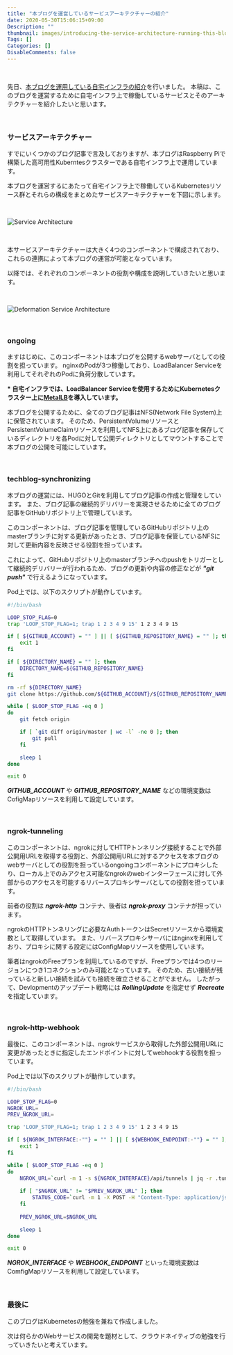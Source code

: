 ```yaml
---
title: "本ブログを運営しているサービスアーキテクチャーの紹介"
date: 2020-05-30T15:06:15+09:00
Description: ""
thumbnail: images/introducing-the-service-architecture-running-this-blog/service_architecture.jpg
Tags: []
Categories: []
DisableComments: false
---
```


&nbsp;

先日、[本ブログを運用している自宅インフラの紹介](http://techblog.on-going.jp/posts/introducing-the-architecture-of-raspberry-pi-kubernetes-cluster-named-makina-that-operates-this-blog/)を行いました。
本稿は、このブログを運営するために自宅インフラ上で稼働しているサービスとそのアーキテクチャーを紹介したいと思います。

&nbsp;



### サービスアーキテクチャー
すでにいくつかのブログ記事で言及しておりますが、本ブログはRaspberry Piで構築した高可用性Kuberntesクラスターである自宅インフラ上で運用しています。

本ブログを運営するにあたって自宅インフラ上で稼働しているKubernetesリソース群とそれらの構成をまとめたサービスアーキテクチャーを下図に示します。



&nbsp;

![Service Architecture](images/introducing-the-service-architecture-running-this-blog/service_architecture.jpg)

&nbsp;

本サービスアーキテクチャーは大きく4つのコンポーネントで構成されており、これらの連携によって本ブログの運営が可能となっています。

以降では、それぞれのコンポーネントの役割や構成を説明していきたいと思います。

&nbsp;

![Deformation Service Architecture](images/introducing-the-service-architecture-running-this-blog/deformation_service_architecture.jpg)

&nbsp;



### ongoing
ますはじめに、このコンポーネントは本ブログを公開するwebサーバとしての役割を担っています。
nginxのPodが3つ稼働しており、LoadBalancer Serviceを利用してそれぞれのPodに負荷分散しています。

**\* 自宅インフラでは、LoadBalancer Serviceを使用するためにKubernetesクラスター上に[MetalLB](https://metallb.universe.tf/)を導入しています。**

本ブログを公開するために、全てのブログ記事はNFS(Network File System)上に保管されています。
そのため、PersistentVolumeリソースとPersistentVolumeClaimリソースを利用してNFS上にあるブログ記事を保存しているディレクトリを各Podに対して公開ディレクトリとしてマウントすることで本ブログの公開を可能にしています。

&nbsp;



### techblog-synchronizing

本ブログの運営には、HUGOとGitを利用してブログ記事の作成と管理をしています。
また、ブログ記事の継続的デリバリーを実現させるために全てのブログ記事をGitHubリポジトリ上で管理しています。

このコンポーネントは、ブログ記事を管理しているGitHubリポジトリ上のmasterブランチに対する更新があったとき、ブログ記事を保管しているNFSに対して更新内容を反映させる役割を担っています。

これによって、GitHubリポジトリ上のmasterブランチへのpushをトリガーとして継続的デリバリーが行われるため、ブログの更新や内容の修正などが ***"git push"*** で行えるようになっています。

Pod上では、以下のスクリプトが動作しています。

```bash
#!/bin/bash

LOOP_STOP_FLAG=0
trap 'LOOP_STOP_FLAG=1; trap 1 2 3 4 9 15' 1 2 3 4 9 15

if [ ${GITHUB_ACCOUNT} = "" ] || [ ${GITHUB_REPOSITORY_NAME} = "" ]; then
    exit 1
fi

if [ ${DIRECTORY_NAME} = "" ]; then
    DIRECTORY_NAME=${GITHUB_REPOSITORY_NAME}
fi

rm -rf ${DIRECTORY_NAME}
git clone https://github.com/${GITHUB_ACCOUNT}/${GITHUB_REPOSITORY_NAME}.git ${DIRECTORY_NAME}

while [ $LOOP_STOP_FLAG -eq 0 ]
do
    git fetch origin

    if [ `git diff origin/master | wc -l` -ne 0 ]; then
        git pull
    fi

    sleep 1
done

exit 0
```

***GITHUB_ACCOUNT*** や ***GITHUB_REPOSITORY_NAME*** などの環境変数はCofigMapリソースを利用して設定しています。

&nbsp;



### ngrok-tunneling

このコンポーネントは、ngrokに対してHTTPトンネリング接続することで外部公開用URLを取得する役割と、外部公開用URLに対するアクセスを本ブログのwebサーバとしての役割を担っているongoingコンポーネントにプロキシしたり、ローカル上でのみアクセス可能なngrokのwebインターフェースに対して外部からのアクセスを可能するリバースプロキシサーバとしての役割を担っています。

前者の役割は ***ngrok-http*** コンテナ、後者は ***ngrok-proxy*** コンテナが担っています。

ngrokのHTTPトンネリングに必要なAuthトークンはSecretリソースから環境変数として取得しています。
また、リバースプロキシサーバにはnginxを利用しており、プロキシに関する設定にはConfigMapリソースを使用しています。


筆者はngrokのFreeプランを利用しているのですが、Freeプランでは4つのリージョンにつき1コネクションのみ可能となっています。
そのため、古い接続が残っていると新しい接続を試みても接続を確立させることがでません。
したがって、Devlopmentのアップデート戦略には ***RollingUpdate*** を指定せず ***Recreate*** を指定しています。

&nbsp;



### ngrok-http-webhook

最後に、このコンポーネントは、ngrokサービスから取得した外部公開用URLに変更があったときに指定したエンドポイントに対してwebhookする役割を担っています。


Pod上では以下のスクリプトが動作しています。

```bash
#!/bin/bash

LOOP_STOP_FLAG=0
NGROK_URL=
PREV_NGROK_URL=

trap 'LOOP_STOP_FLAG=1; trap 1 2 3 4 9 15' 1 2 3 4 9 15

if [ ${NGROK_INTERFACE:-""} = "" ] || [ ${WEBHOOK_ENDPOINT:-""} = "" ]; then
    exit 1
fi

while [ $LOOP_STOP_FLAG -eq 0 ]
do
    NGROK_URL=`curl -m 1 -s ${NGROK_INTERFACE}/api/tunnels | jq -r .tunnels[].public_url | grep --color=never https://*`
    
    if [ "$NGROK_URL" != "$PREV_NGROK_URL" ]; then
        STATUS_CODE=`curl -m 1 -X POST -H "Content-Type: application/json" -d "{\"ngrok_url\":\"$NGROK_URL\"}" $WEBHOOK_ENDPOINT -o /dev/null -w '%{http_code}' -s`
    fi
    
    PREV_NGROK_URL=$NGROK_URL

    sleep 1
done

exit 0
```

***NGROK_INTERFACE*** や ***WEBHOOK_ENDPOINT*** といった環境変数はComfigMapリソースを利用して設定しています。


&nbsp;



### 最後に

このブログはKubernetesの勉強を兼ねて作成しました。

次は何らかのWebサービスの開発を題材として、クラウドネイティブの勉強を行っていきたいと考えています。

&nbsp;
